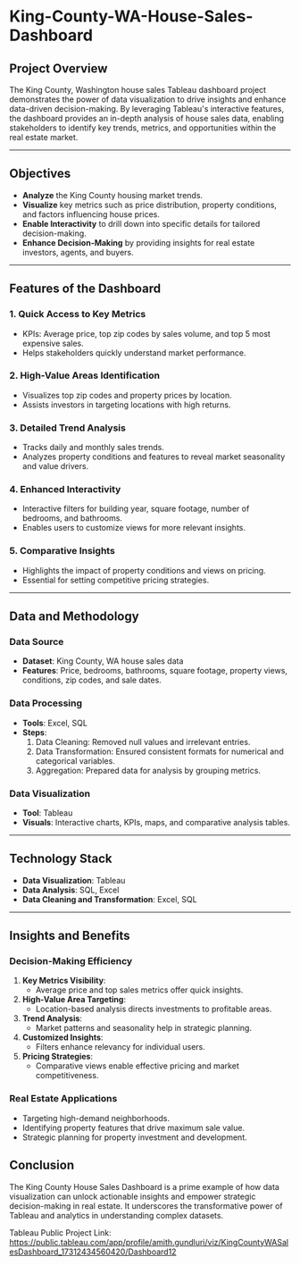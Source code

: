 # King-County-WA-House-Sales-Dashboard

## Project Overview

The King County, Washington house sales Tableau dashboard project demonstrates the power of data visualization to drive insights and enhance data-driven decision-making. By leveraging Tableau's interactive features, the dashboard provides an in-depth analysis of house sales data, enabling stakeholders to identify key trends, metrics, and opportunities within the real estate market.

---

## Objectives
- **Analyze** the King County housing market trends.
- **Visualize** key metrics such as price distribution, property conditions, and factors influencing house prices.
- **Enable Interactivity** to drill down into specific details for tailored decision-making.
- **Enhance Decision-Making** by providing insights for real estate investors, agents, and buyers.

---

## Features of the Dashboard

### 1. **Quick Access to Key Metrics**
- KPIs: Average price, top zip codes by sales volume, and top 5 most expensive sales.
- Helps stakeholders quickly understand market performance.

### 2. **High-Value Areas Identification**
- Visualizes top zip codes and property prices by location.
- Assists investors in targeting locations with high returns.

### 3. **Detailed Trend Analysis**
- Tracks daily and monthly sales trends.
- Analyzes property conditions and features to reveal market seasonality and value drivers.

### 4. **Enhanced Interactivity**
- Interactive filters for building year, square footage, number of bedrooms, and bathrooms.
- Enables users to customize views for more relevant insights.

### 5. **Comparative Insights**
- Highlights the impact of property conditions and views on pricing.
- Essential for setting competitive pricing strategies.

---

## Data and Methodology

### Data Source
- **Dataset**: King County, WA house sales data
- **Features**: Price, bedrooms, bathrooms, square footage, property views, conditions, zip codes, and sale dates.

### Data Processing
- **Tools**: Excel, SQL
- **Steps**:
  1. Data Cleaning: Removed null values and irrelevant entries.
  2. Data Transformation: Ensured consistent formats for numerical and categorical variables.
  3. Aggregation: Prepared data for analysis by grouping metrics.

### Data Visualization
- **Tool**: Tableau
- **Visuals**: Interactive charts, KPIs, maps, and comparative analysis tables.

---

## Technology Stack
- **Data Visualization**: Tableau
- **Data Analysis**: SQL, Excel
- **Data Cleaning and Transformation**: Excel, SQL

---

## Insights and Benefits
### Decision-Making Efficiency
1. **Key Metrics Visibility**:
   - Average price and top sales metrics offer quick insights.
2. **High-Value Area Targeting**:
   - Location-based analysis directs investments to profitable areas.
3. **Trend Analysis**:
   - Market patterns and seasonality help in strategic planning.
4. **Customized Insights**:
   - Filters enhance relevancy for individual users.
5. **Pricing Strategies**:
   - Comparative views enable effective pricing and market competitiveness.

### Real Estate Applications
- Targeting high-demand neighborhoods.
- Identifying property features that drive maximum sale value.
- Strategic planning for property investment and development.


## Conclusion
The King County House Sales Dashboard is a prime example of how data visualization can unlock actionable insights and empower strategic decision-making in real estate. It underscores the transformative power of Tableau and analytics in understanding complex datasets.

Tableau Public Project Link: https://public.tableau.com/app/profile/amith.gundluri/viz/KingCountyWASalesDashboard_17312434560420/Dashboard12
